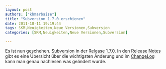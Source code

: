 ```yaml
---
layout: post
authors: ["khmarbaise"]
title: "Subversion 1.7.0 erschienen"
date: 2011-10-11 19:19:44
tags: SKM,Neuigkeiten,Neue Versionen,Subversion
categories: [SKM,Neuigkeiten,Neue Versionen,Subversion]

---
```

Es ist nun geschehen. <a href="http://subversion.apache.org">Subversion</a> in der <a href="http://svn.haxx.se/dev/archive-2011-10/0152.shtml">Release 1.7.0</a>. In den <a href="http://subversion.apache.org/docs/release-notes/1.7.html">Release Notes</a> gibt es eine Übersicht über die wichtigsten Änderung und im <a href="http://svn.apache.org/repos/asf/subversion/tags/1.7.0/CHANGES">ChangeLog</a> kann man genau nachlesen was geändert wurde.
